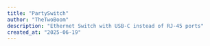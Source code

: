 ```yaml
---
title: "PartySwitch"
author: "TheTwoBoom"
description: "Ethernet Switch with USB-C instead of RJ-45 ports"
created_at: "2025-06-19"
---
```

